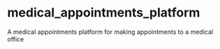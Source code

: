 # medical_appointments_platform
A medical appointments platform for making appointments to a medical office 
